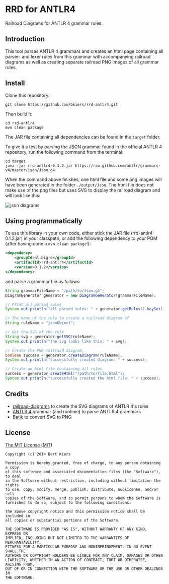 # RRD for ANTLR4

Railroad Diagrams for ANTLR 4 grammar rules.

## Introduction

This tool parses ANTLR 4 grammars and creates an html page containing
all parser- and lexer rules from this grammar with accompanying railroad
diagrams as well as creating separate railroad PNG images of all grammar
rules.

## Install

Clone this repository:

```
git clone https://github.com/bkiers/rrd-antlr4.git
```

Then build it:

```
cd rrd-antlr4
mvn clean package
```

The JAR file containing all dependencies can be found in the `target` folder.

To give it a test by parsing the JSON grammar found in the official ANTLR 4
repository, run the following command from the terminal:

```
cd target
java -jar rrd-antlr4-0.1.2.jar https://raw.github.com/antlr/grammars-v4/master/json/Json.g4
```

When the command above finishes, one html file and some png images
will have been generated in the folder `./output/Json`. The html file
does not make use of the png files but uses SVG to display the railroad
diagram and will look like this:

![json diagrams](https://raw.github.com/bkiers/rrd-antlr4/master/static/json.png)

## Using programmatically

To use this library in your own code, either stick the JAR file
(rrd-antlr4-0.1.2.jar) in your classpath, or add the following
dependency to your POM (after having done a `mvn clean package`!):

```xml
<dependency>
    <groupId>nl.big-o</groupId>
    <artifactId>rrd-antlr4</artifactId>
    <version>0.1.2</version>
</dependency>
```

and parse a grammar file as follows:

```java
String grammarFileName = "/path/to/Json.g4";
DiagramGenerator generator = new DiagramGenerator(grammarFileName);

// Print all parsed rules
System.out.println("all parsed rules: " + generator.getRules().keySet());

// The name of the rule to create a railroad diagram of
String ruleName = "jsonObject";

// Get the SVG of the rule
String svg = generator.getSVG(ruleName);
System.out.println("the svg looks like this: " + svg);

// Create the PNG railroad diagram
boolean success = generator.createDiagram(ruleName);
System.out.println("successfully created diagram: " + success);

// Create an html file containing all rules
success = generator.createHtml("/path/to/file.html");
System.out.println("successfully created the html file: " + success);
```

## Credits

* [railroad-diagrams](https://github.com/tabatkins/railroad-diagrams) to create the SVG diagrams of ANTLR 4's rules
* [ANTLR 4](https://github.com/antlr/antlr4) grammar (and runtime) to parse ANTLR 4 grammars
* [Batik](http://xmlgraphics.apache.org/batik) to convert SVG to PNG

## License

[The MIT License (MIT)](http://opensource.org/licenses/MIT)

```
Copyright (c) 2014 Bart Kiers

Permission is hereby granted, free of charge, to any person obtaining a copy
of this software and associated documentation files (the "Software"), to deal
in the Software without restriction, including without limitation the rights
to use, copy, modify, merge, publish, distribute, sublicense, and/or sell
copies of the Software, and to permit persons to whom the Software is
furnished to do so, subject to the following conditions:

The above copyright notice and this permission notice shall be included in
all copies or substantial portions of the Software.

THE SOFTWARE IS PROVIDED "AS IS", WITHOUT WARRANTY OF ANY KIND, EXPRESS OR
IMPLIED, INCLUDING BUT NOT LIMITED TO THE WARRANTIES OF MERCHANTABILITY,
FITNESS FOR A PARTICULAR PURPOSE AND NONINFRINGEMENT. IN NO EVENT SHALL THE
AUTHORS OR COPYRIGHT HOLDERS BE LIABLE FOR ANY CLAIM, DAMAGES OR OTHER
LIABILITY, WHETHER IN AN ACTION OF CONTRACT, TORT OR OTHERWISE, ARISING FROM,
OUT OF OR IN CONNECTION WITH THE SOFTWARE OR THE USE OR OTHER DEALINGS IN
THE SOFTWARE.
```
